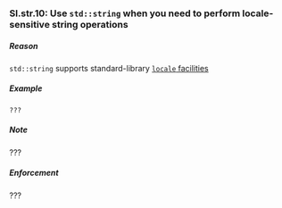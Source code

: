 ### <a name="Rstr-locale"></a>Sl.str.10: Use `std::string` when you need to perform locale-sensitive string operations

##### Reason

`std::string` supports standard-library [`locale` facilities](I-18-The%20Standard%20Library-Sl.str.010.md#Rstr-locale)

##### Example

    ???

##### Note

???

##### Enforcement

???

